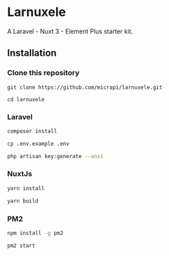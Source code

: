 # Larnuxele
A Laravel - Nuxt 3 - Element Plus starter kit.

## Installation

### Clone this repository
```
git clone https://github.com/micrapi/larnuxele.git

cd larnuxele
```

### Laravel
```bash
composer install

cp .env.example .env

php artisan key:generate --ansi
```

### NuxtJs
```bash
yarn install

yarn build
```

### PM2
```bash
npm install -g pm2

pm2 start
```
